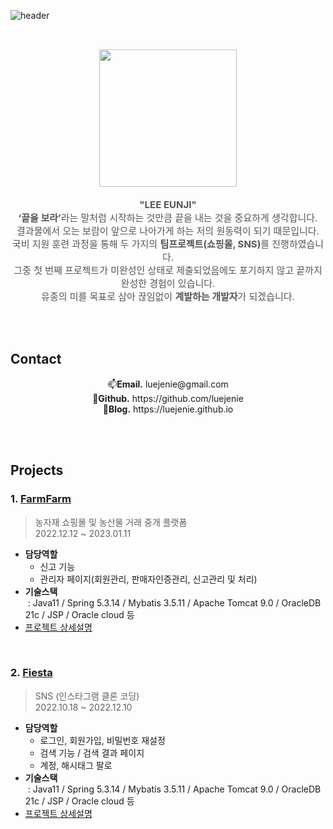 
![header](https://capsule-render.vercel.app/api?type=transparent&color=gradient&height=160&section=header&text=portfolio&fontSize=70&fontColor=FFC325)

<!-- portfolio -->

<br>

<p align="center" style="font-size: 15px; color:#555;">
<img src="https://user-images.githubusercontent.com/110653573/222771132-e7820239-c68b-43de-a246-a3c6f81fbaca.jpg" width="220px" /> <br><br>
<b>"LEE EUNJI"</b><br>
<b>‘끝을 보라’</b>라는 말처럼 시작하는 것만큼 끝을 내는 것을 중요하게 생각합니다. <br>
결과물에서 오는 보람이 앞으로 나아가게 하는 저의 원동력이 되기 때문입니다. <br> 
국비 지원 훈련 과정을 통해 두 가지의 <b>팀프로젝트(쇼핑몰, SNS)</b>를 진행하였습니다. <br> 
그중 첫 번째 프로젝트가 미완성인 상태로 제출되었음에도 포기하지 않고 끝까지 완성한 경험이 있습니다. <br> 
유종의 미를 목표로 삼아 끊임없이 <b>계발하는 개발자</b>가 되겠습니다.
</p>


<br>
<br>
<!-- &nbsp;&nbsp; -->

## Contact

<p align="center">
📫<b>Email.</b> luejenie@gmail.com <br>
🌱<b>Github.</b> https://github.com/luejenie <br>
🤔<b>Blog.</b> https://luejenie.github.io
</p>

<br>
<br>

## Projects
### 1. [FarmFarm](http://129.154.53.250:8080/)
> 농자재 쇼핑몰 및 농산물 거래 중개 플랫폼 <br>
> 2022.12.12 ~ 2023.01.11

- **담당역할**<br>
  * 신고 기능
  * 관리자 페이지(회원관리, 판매자인증관리, 신고관리 및 처리)
- **기술스택**<br>
&nbsp;: Java11 / Spring 5.3.14 / Mybatis 3.5.11 / Apache Tomcat 9.0 / OracleDB 21c / JSP / Oracle cloud 등<br>
- [프로젝트 상세설명](https://github.com/luejenie/FarmFarm.git)

<br>

### 2. [Fiesta](http://146.56.188.235:8080/)
> SNS (인스타그램 클론 코딩) <br>
> 2022.10.18 ~ 2022.12.10

- **담당역할**<br>
  * 로그인, 회원가입, 비밀번호 재설정
  * 검색 기능 / 검색 결과 페이지
  * 계정, 해시태그 팔로
- **기술스택**<br>
&nbsp;: Java11 / Spring 5.3.14 / Mybatis 3.5.11 / Apache Tomcat 9.0 / OracleDB 21c / JSP / Oracle cloud 등<br>
- [프로젝트 상세설명](https://github.com/luejenie/Fiesta.git)

